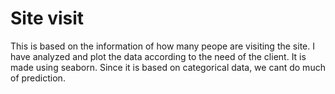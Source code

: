 # Site visit
This is based on the information of how many peope are visiting the site.
I have analyzed and plot the data according to the need of the client.
It is made using seaborn. Since it is based on categorical data, we cant do much of prediction.
